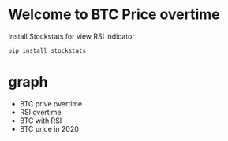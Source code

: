 # Welcome to BTC Price overtime
Install Stockstats for view RSI indicator

    pip install stockstats
# graph
- BTC prive overtime
- RSI overtime
- BTC with RSI
- BTC price in 2020
